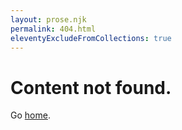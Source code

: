 ```yaml
---
layout: prose.njk
permalink: 404.html
eleventyExcludeFromCollections: true
---
```

# Content not found.

Go <a href="/">home</a>.

<!--

Read more: https://www.11ty.dev/docs/quicktips/not-found/

This will work for both GitHub pages and Netlify:

* https://help.github.com/articles/creating-a-custom-404-page-for-your-github-pages-site/
* https://www.netlify.com/docs/redirects/#custom-404

-->
